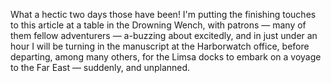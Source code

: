 What a hectic two days those have been! I'm putting the finishing touches to this article at a table in the Drowning Wench, with patrons — many of them fellow adventurers — a-buzzing about excitedly, and in just under an hour I will be turning in the manuscript at the Harborwatch office, before departing, among many others, for the Limsa docks to embark on a voyage to the Far East — suddenly, and unplanned.

